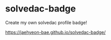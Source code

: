 # solvedac-badge
Create my own solvedac profile badge!

https://jaehyeon-bae.github.io/solvedac-badge/